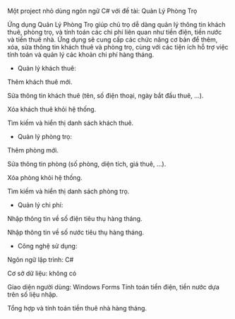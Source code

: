 Một project nhỏ dùng ngôn ngữ C# với đề tài: Quản Lý Phòng Trọ

Ứng dụng Quản Lý Phòng Trọ giúp chủ trọ dễ dàng quản lý thông tin khách thuê, phòng trọ, và tính toán các chi phí liên quan như tiền điện, tiền nước và tiền thuê nhà. Ứng dụng sẽ cung cấp các chức năng cơ bản để thêm, xóa, sửa thông tin khách thuê và phòng trọ, cùng với các tiện ích hỗ trợ việc tính toán và quản lý các khoản chi phí hàng tháng. 
- Quản lý khách thuê:

Thêm khách thuê mới.

Sửa thông tin khách thuê (tên, số điện thoại, ngày bắt đầu thuê, ...).

Xóa khách thuê khỏi hệ thống.

Tìm kiếm và hiển thị danh sách khách thuê.

- Quản lý phòng trọ:

Thêm phòng mới.

Sửa thông tin phòng (số phòng, diện tích, giá thuê, ...).

Xóa phòng khỏi hệ thống.

Tìm kiếm và hiển thị danh sách phòng trọ.

- Quản lý chi phí:

Nhập thông tin về số điện tiêu thụ hàng tháng.

Nhập thông tin về số nước tiêu thụ hàng tháng.

- Công nghệ sử dụng:

Ngôn ngữ lập trình: C#

Cơ sở dữ liệu: không có

Giao diện người dùng: Windows Forms 
Tính toán tiền điện, tiền nước dựa trên số liệu nhập.

Tổng hợp và tính toán tiền thuê nhà hàng tháng.


